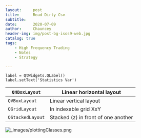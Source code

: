 ```yaml
---
layout:     post
title:      Read Dirty Csv
subtitle:   
date:       2020-07-09
author:     Chauncey
header-img: img/post-bg-isos9-web.jpg
catalog: true
tags:
    - High Frequency Trading
    - Notes
    - Strategy

---
```




```
label = QtWidgets.QLabel()
label.setText('Statistics Var')
```





| `QHBoxLayout`    | Linear horizontal layout            |
| ---------------- | ----------------------------------- |
| `QVBoxLayout`    | Linear vertical layout              |
| `QGridLayout`    | In indexable grid XxY               |
| `QStackedLayout` | Stacked (z) in front of one another |

![_images/plottingClasses.png](https://pyqtgraph.readthedocs.io/en/latest/_images/plottingClasses.png)